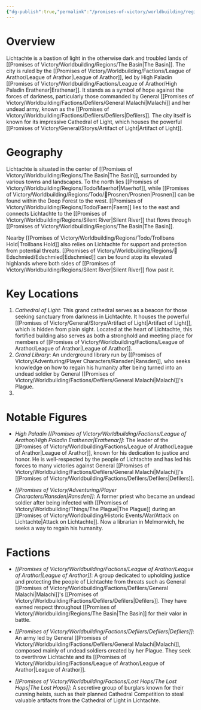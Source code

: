 ```yaml
---
{"dg-publish":true,"permalink":"/promises-of-victory/worldbuilding/regions/lichtachte/lichtachte/","title":"Lichtachte","noteIcon":"Settlement","created":"","updated":""}
---
```


# Overview

Lichtachte is a bastion of light in the otherwise dark and troubled lands of [[Promises of Victory/Worldbuilding/Regions/The Basin\|The Basin]]. The city is ruled by the [[Promises of Victory/Worldbuilding/Factions/League of Arathor/League of Arathor\|League of Arathor]], led by High Paladin [[Promises of Victory/Worldbuilding/Factions/League of Arathor/High Paladin Erathenar\|Erathenar]]. It stands as a symbol of hope against the forces of darkness, particularly those commanded by General [[Promises of Victory/Worldbuilding/Factions/Defilers/General Malachi\|Malachi]] and her undead army, known as the [[Promises of Victory/Worldbuilding/Factions/Defilers/Defilers\|Defilers]]. The city itself is known for its impressive Cathedral of Light, which houses the powerful [[Promises of Victory/General/Storys/Artifact of Light\|Artifact of Light]].

# Geography

Lichtachte is situated in the center of [[Promises of Victory/Worldbuilding/Regions/The Basin\|The Basin]], surrounded by various towns and landscapes. To the north lies [[Promises of Victory/Worldbuilding/Regions/Todo/Maerhof\|Maerhof]], while [[Promises of Victory/Worldbuilding/Regions/Todo/🏰Prosnen/Prosnen\|Prosnen]] can be found within the Deep Forest to the west. [[Promises of Victory/Worldbuilding/Regions/Todo/Faern\|Faern]] lies to the east and connects Lichtachte to the [[Promises of Victory/Worldbuilding/Regions/Silent River\|Silent River]] that flows through [[Promises of Victory/Worldbuilding/Regions/The Basin\|The Basin]].

Nearby [[Promises of Victory/Worldbuilding/Regions/Todo/Trollbans Hold\|Trollbans Hold]] also relies on Lichtachte for support and protection from potential threats. [[Promises of Victory/Worldbuilding/Regions/🏰Edschmied/Edschmied\|Edschmied]] can be found atop its elevated highlands where both sides of [[Promises of Victory/Worldbuilding/Regions/Silent River\|Silent River]] flow past it.

# Key Locations

1. *Cathedral of Light*: This grand cathedral serves as a beacon for those seeking sanctuary from darkness in Lichtachte. It houses the powerful [[Promises of Victory/General/Storys/Artifact of Light\|Artifact of Light]], which is hidden from plain sight. Located at the heart of Lichtachte, this fortified building also serves as both a stronghold and meeting place for members of [[Promises of Victory/Worldbuilding/Factions/League of Arathor/League of Arathor\|League of Arathor]].
2. *Grand Library*: An underground library run by [[Promises of Victory/Adventuring/Player Characters/Ransden\|Ransden]], who seeks knowledge on how to regain his humanity after being turned into an undead soldier by General [[Promises of Victory/Worldbuilding/Factions/Defilers/General Malachi\|Malachi]]'s Plague.
4. 


# Notable Figures

- *High Paladin [[Promises of Victory/Worldbuilding/Factions/League of Arathor/High Paladin Erathenar\|Erathenar]]*: The leader of the [[Promises of Victory/Worldbuilding/Factions/League of Arathor/League of Arathor\|League of Arathor]], known for his dedication to justice and honor. He is well-respected by the people of Lichtachte and has led his forces to many victories against General [[Promises of Victory/Worldbuilding/Factions/Defilers/General Malachi\|Malachi]]'s [[Promises of Victory/Worldbuilding/Factions/Defilers/Defilers\|Defilers]].

- *[[Promises of Victory/Adventuring/Player Characters/Ransden\|Ransden]]*: A former priest who became an undead soldier after being infected with [[Promises of Victory/Worldbuilding/Things/The Plague\|The Plague]] during an [[Promises of Victory/Worldbuilding/Historic Events/War/Attack on Lichtachte\|Attack on Lichtachte]]. Now a librarian in Melmorwich, he seeks a way to regain his humanity.

# Factions

- *[[Promises of Victory/Worldbuilding/Factions/League of Arathor/League of Arathor\|League of Arathor]]*: A group dedicated to upholding justice and protecting the people of Lichtachte from threats such as General [[Promises of Victory/Worldbuilding/Factions/Defilers/General Malachi\|Malachi]]'s [[Promises of Victory/Worldbuilding/Factions/Defilers/Defilers\|Defilers]]. They have earned respect throughout [[Promises of Victory/Worldbuilding/Regions/The Basin\|The Basin]] for their valor in battle.

- *[[Promises of Victory/Worldbuilding/Factions/Defilers/Defilers\|Defilers]]*: An army led by General [[Promises of Victory/Worldbuilding/Factions/Defilers/General Malachi\|Malachi]], composed mainly of undead soldiers created by her Plague. They seek to overthrow Lichtachte and its [[Promises of Victory/Worldbuilding/Factions/League of Arathor/League of Arathor\|League of Arathor]].

- *[[Promises of Victory/Worldbuilding/Factions/Lost Hops/The Lost Hops\|The Lost Hops]]*: A secretive group of burglars known for their cunning heists, such as their planned Cathedral Competition to steal valuable artifacts from the Cathedral of Light in Lichtachte.